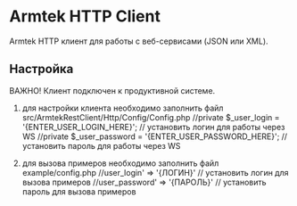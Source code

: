 # Armtek HTTP Client

Armtek HTTP клиент для работы с веб-сервисами (JSON или XML).

## Настройка

ВАЖНО! Клиент подключен к продуктивной системе.

1. для настройки клиента необходимо заполнить
файл src/ArmtekRestClient/Http/Config/Config.php
    //private $_user_login        = '{ENTER_USER_LOGIN_HERE}';     // установить логин для работы через WS
    //private $_user_password     = '{ENTER_USER_PASSWORD_HERE}';  // установить пароль для работы через WS


2. для вызова примеров необходимо заполнить
файл example/config.php
    //user_login'         => '{ЛОГИН}'   // установить логин для вызова примеров 
    //user_password'      => '{ПАРОЛЬ}'  // установить пароль для вызова примеров

